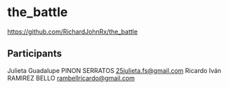 # the_battle

https://github.com/RichardJohnRx/the_battle

## Participants

Julieta Guadalupe PINON SERRATOS 25julieta.fs@gmail.com
Ricardo Iván RAMIREZ BELLO rambellricardo@gmail.com
